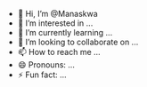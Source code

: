 - 👋 Hi, I’m @Manaskwa
- 👀 I’m interested in ...
- 🌱 I’m currently learning ...
- 💞️ I’m looking to collaborate on ...
- 📫 How to reach me ...
- 😄 Pronouns: ...
- ⚡ Fun fact: ...

<!---
Manaskwa/Manaskwa is a ✨ special ✨ repository because its `README.md` (this file) appears on your GitHub profile.
You can click the Preview link to take a look at your changes.
--->
